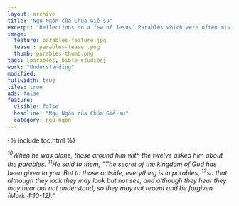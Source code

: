 ```yaml
---
layout: archive
title: "Ngụ Ngôn của Chúa Giê-su"
excerpt: "Reflections on a few of Jesus' Parables which were often misinterpreted"
image: 
  feature: parables-feature.jpg
  teaser: parables-teaser.png
  thumb: parables-thumb.png
tags: [parables, bible-studies]
work: "Understanding"
modified:
fullwidth: true
tiles: true
ads: false
feature:
  visible: false
  headline: "Ngụ Ngôn của Chúa Giê-su"
  category: ngu-ngon
---
```


{% include toc.html %}

<em><sup>10</sup>When he was alone, those around him with the twelve asked him about the parables. <sup>11</sup>He said to them, "The secret of the kingdom of God has been given to you. But to those outside, everything is in parables, <sup>12</sup>so that although they look they may look but not see, and although they hear they may hear but not understand, so they may not repent and be forgiven (Mark 4:10-12)."</em>

